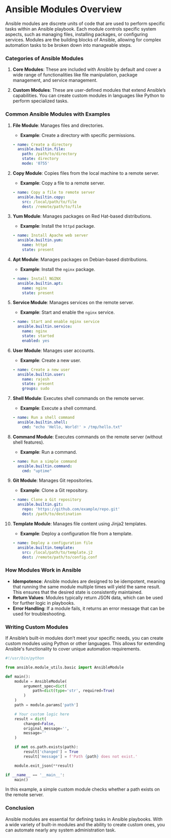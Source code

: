 # Ansible Modules Overview

Ansible modules are discrete units of code that are used to perform specific tasks within an Ansible playbook. Each module controls specific system aspects, such as managing files, installing packages, or configuring services. Modules are the building blocks of Ansible, allowing for complex automation tasks to be broken down into manageable steps.

### Categories of Ansible Modules

1. **Core Modules**: These are included with Ansible by default and cover a wide range of functionalities like file manipulation, package management, and service management.

2. **Custom Modules**: These are user-defined modules that extend Ansible’s capabilities. You can create custom modules in languages like Python to perform specialized tasks.

### Common Ansible Modules with Examples

1. **File Module**: Manages files and directories.
   - **Example**: Create a directory with specific permissions.
   ```yaml
   - name: Create a directory
     ansible.builtin.file:
       path: /path/to/directory
       state: directory
       mode: '0755'
   ```

2. **Copy Module**: Copies files from the local machine to a remote server.
   - **Example**: Copy a file to a remote server.
   ```yaml
   - name: Copy a file to remote server
     ansible.builtin.copy:
       src: /local/path/to/file
       dest: /remote/path/to/file
   ```

3. **Yum Module**: Manages packages on Red Hat-based distributions.
   - **Example**: Install the `httpd` package.
   ```yaml
   - name: Install Apache web server
     ansible.builtin.yum:
       name: httpd
       state: present
   ```

4. **Apt Module**: Manages packages on Debian-based distributions.
   - **Example**: Install the `nginx` package.
   ```yaml
   - name: Install NGINX
     ansible.builtin.apt:
       name: nginx
       state: present
   ```

5. **Service Module**: Manages services on the remote server.
   - **Example**: Start and enable the `nginx` service.
   ```yaml
   - name: Start and enable nginx service
     ansible.builtin.service:
       name: nginx
       state: started
       enabled: yes
   ```

6. **User Module**: Manages user accounts.
   - **Example**: Create a new user.
   ```yaml
   - name: Create a new user
     ansible.builtin.user:
       name: rajesh
       state: present
       groups: sudo
   ```

7. **Shell Module**: Executes shell commands on the remote server.
   - **Example**: Execute a shell command.
   ```yaml
   - name: Run a shell command
     ansible.builtin.shell: 
       cmd: "echo 'Hello, World!' > /tmp/hello.txt"
   ```

8. **Command Module**: Executes commands on the remote server (without shell features).
   - **Example**: Run a command.
   ```yaml
   - name: Run a simple command
     ansible.builtin.command: 
       cmd: "uptime"
   ```

9. **Git Module**: Manages Git repositories.
   - **Example**: Clone a Git repository.
   ```yaml
   - name: Clone a Git repository
     ansible.builtin.git:
       repo: 'https://github.com/example/repo.git'
       dest: /path/to/destination
   ```

10. **Template Module**: Manages file content using Jinja2 templates.
    - **Example**: Deploy a configuration file from a template.
    ```yaml
    - name: Deploy a configuration file
      ansible.builtin.template:
        src: /local/path/to/template.j2
        dest: /remote/path/to/config.conf
    ```

### How Modules Work in Ansible

- **Idempotence**: Ansible modules are designed to be idempotent, meaning that running the same module multiple times will yield the same result. This ensures that the desired state is consistently maintained.
- **Return Values**: Modules typically return JSON data, which can be used for further logic in playbooks.
- **Error Handling**: If a module fails, it returns an error message that can be used for troubleshooting.

### Writing Custom Modules

If Ansible’s built-in modules don’t meet your specific needs, you can create custom modules using Python or other languages. This allows for extending Ansible's functionality to cover unique automation requirements.

```python
#!/usr/bin/python

from ansible.module_utils.basic import AnsibleModule

def main():
    module = AnsibleModule(
        argument_spec=dict(
            path=dict(type='str', required=True)
        )
    )
    path = module.params['path']

    # Your custom logic here
    result = dict(
        changed=False,
        original_message='',
        message=''
    )

    if not os.path.exists(path):
        result['changed'] = True
        result['message'] = f'Path {path} does not exist.'

    module.exit_json(**result)

if __name__ == '__main__':
    main()
```

In this example, a simple custom module checks whether a path exists on the remote server.

### Conclusion

Ansible modules are essential for defining tasks in Ansible playbooks. With a wide variety of built-in modules and the ability to create custom ones, you can automate nearly any system administration task.